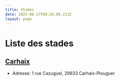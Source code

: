 ```yaml
---
title: Stades
date: 2025-06-27T09:26:09.213Z
layout: page
---
```


# Liste des stades


## [Carhaix](/stades/Carhaix/)
- Adresse: 1 rue Cazuguel, 29833 Carhaix-Plouguer



